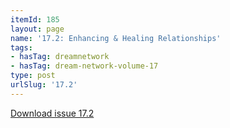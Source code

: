 ```yaml
---
itemId: 185
layout: page
name: '17.2: Enhancing & Healing Relationships'
tags:
- hasTag: dreamnetwork
- hasTag: dream-network-volume-17
type: post
urlSlug: '17.2'
---
```

<a href="files/pdfs/Volume_17/17.2-Dream-Network-Vol-17-No-2.pdf" download="">Download issue 17.2</a>